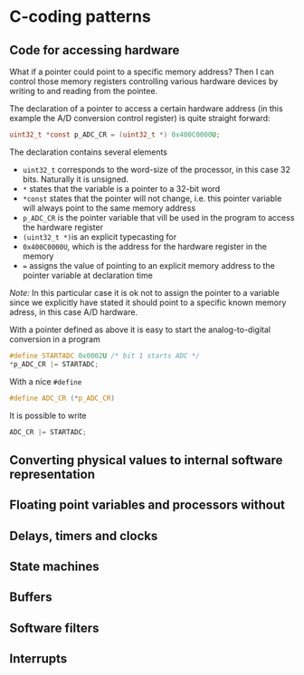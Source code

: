 # C-coding patterns

## Code for accessing hardware

What if a pointer could point to a specific memory address?
Then I can control those memory registers controlling various hardware devices by writing to and reading from the pointee.

The declaration of a pointer to access a certain hardware address (in this example the A/D conversion control register) is quite straight forward:

```c
uint32_t *const p_ADC_CR = (uint32_t *) 0x400C0000U;
```

The declaration contains several elements

- `uint32_t` corresponds to the word-size of the processor, in this case 32 bits. Naturally it is unsigned.
- `*` states that the variable is a pointer to a 32-bit word
- `*const` states that the pointer will not change, i.e. this pointer variable will always point to the same memory address 
- `p_ADC_CR` is the pointer variable that vill be used in the program to access the hardware register 
- `(uint32_t *)`is an explicit typecasting for
- `0x400C0000U`, which is the address for the hardware register in the memory
- `=` assigns the value of pointing to an explicit memory address to the pointer variable at declaration time

_Note:_ In this particular case it is ok not to assign the pointer to a variable since we explicitly have stated it should point to a specific known memory adress, in this case A/D hardware.

With a pointer defined as above it is easy to start the analog-to-digital conversion in a program

```c
#define STARTADC 0x0002U /* bit 1 starts ADC */
*p_ADC_CR |= STARTADC;
```

With a nice `#define`

```c
#define ADC_CR (*p_ADC_CR)
```
It is possible to write

```c
ADC_CR |= STARTADC;
```



## Converting physical values to internal software representation

## Floating point variables and processors without

## Delays, timers and clocks

## State machines

## Buffers

## Software filters

## Interrupts